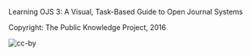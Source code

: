 Learning OJS 3: A Visual, Task-Based Guide to Open Journal Systems

Copyright: The Public Knowledge Project, 2016

![cc-by](https://i.creativecommons.org/l/by/4.0/88x31.png)